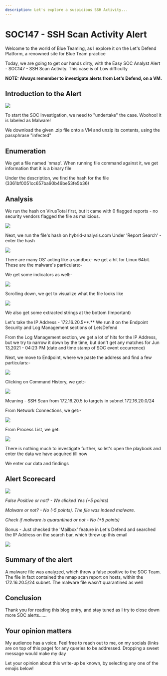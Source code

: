 ```yaml
---
description: Let's explore a suspicious SSH Activity...
---
```


# SOC147 - SSH Scan Activity Alert

Welcome to the world of Blue Teaming, as I explore it on the Let's Defend Platform, a renowned site for Blue Team practice

Today, we are going to get our hands dirty, with the Easy SOC Analyst Alert - SOC147 - SSH Scan Activity. This case is of Low difficulty

**NOTE: Always remember to investigate alerts from Let's Defend, on a VM.**

## Introduction to the Alert

![](../.gitbook/assets/7.png)

To start the SOC Investigation, we need to "undertake" the case. Woohoo! it is labeled as Malware!

We download the given .zip file onto a VM and unzip its contents, using the passphrase "infected"

## Enumeration

We get a file named 'nmap'. When running file command against it, we get information that it is a binary file

Under the description, we find the hash for the file (3361bf0051cc657ba90b46be53fe5b36)

## Analysis

We run the hash on VirusTotal first, but it came with 0 flagged reports - no security vendors flagged the file as malicious.

![](<../.gitbook/assets/3 (2).png>)

Next, we run the file's hash on hybrid-analysis.com Under 'Report Search' - enter the hash

![](../.gitbook/assets/4.png)

There are many OS' acting like a sandbox- we get a hit for Linux 64bit. These are the malware's particulars:-

We get some indicators as well:-

![](<../.gitbook/assets/5 (2).png>)

Scrolling down, we get to visualize what the file looks like

![](<../.gitbook/assets/6 (1) (1).png>)

We also get some extracted strings at the bottom (Important)

Let's take the IP Address - 172.16.20.5**.** We run it on the Endpoint Security and Log Management sections of LetsDefend

From the Log Management section, we get a lot of hits for the IP Address, but we try to narrow it down by the time, but don't get any matches for Jun 13,2021 - 04:23 PM (date and time stamp of SOC event occurrence)

Next, we move to Endpoint, where we paste the address and find a few particulars:-

![](../.gitbook/assets/8.png)

Clicking on Command History, we get:-

![](../.gitbook/assets/9.png)

Meaning - SSH Scan from 172.16.20.5 to targets in subnet 172.16.20.0/24

From Network Connections, we get:-

![](../.gitbook/assets/9\(1\).png)

From Process List, we get:

![](../.gitbook/assets/10.png)

There is nothing much to investigate further, so let's open the playbook and enter the data we have acquired till now

We enter our data and findings

## Alert Scorecard

![](<../.gitbook/assets/11 (1).png>)

_False Positive or not? - We clicked Yes (+5 points)_

_Malware or not? - No (-5 points). The file was indeed malware._

_Check if malware is quarantined or not - No (+5 points)_

Bonus - Just checked the 'Mailbox' feature in Let's Defend and searched the IP Address on the search bar, which threw up this email

![](../.gitbook/assets/12.png)

## Summary of the alert

A malware file was analyzed, which threw a false positive to the SOC Team. The file in fact contained the nmap scan report on hosts, within the 172.16.20.5/24 subnet. The malware file wasn't quarantined as well

## Conclusion

Thank you for reading this blog entry, and stay tuned as I try to close down more SOC alerts……

## Your opinion matters

My audience has a voice. Feel free to reach out to me, on my socials (links are on top of this page) for any queries to be addressed. Dropping a sweet message would make my day

Let your opinion about this write-up be known, by selecting any one of the emojis below!
